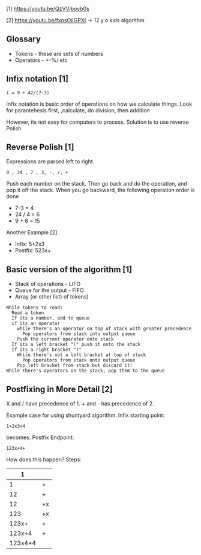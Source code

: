 [1] https://youtu.be/QzVVjboyb0s

[2] https://youtu.be/fxnsOiIGPXI → 12 y.o kids algorithm

## Glossary

- Tokens - these are sets of numbers
- Operators - +-%/ etc

## Infix notation [1]

`i = 9 + 42/(7-3)`

Infix notation is basic order of operations on how we calculate things. Look for parantehesis first, ,calculate, do division, then addition

However, its not easy for computers to process. Solution is to use reverse Polish

## Reverse Polish [1]

Expressions are parsed left to right.

`9 , 24 , 7 , 3, -, /, +`

Push each number on the stack. Then go back and do the operation, and pop it off the stack. When you go backward, the following 
operation order is done

- 7-3 = 4
- 24 / 4 = 6
- 9 + 6 = 15

Another Example [2]

- Infix: 5+2x3
- Postfix: 523x+

## Basic version of the algorithm [1]

- Stack of operations - LIFO
- Queue for the output - FIFO
- Array (or other list) of tokens)

```
While tokens to read:
  Read a token
  If its a number, add to queue
  if its an operator
    while there's an operator on top of stack with greater precedence
      Pop operators from stack into output queue
    Push the current operator onto stack
  If its a left bracket "(" push it onto the stack
  If its a right bracket ")"
    While there's not a left bracket at top of stack
      Pop operators from stack onto output queue
    Pop left bracket from stack but discard it!
While there's operators on the stack, pop them to the queue
```

## Postfixing in More Detail [2]

X and / have precedence of 1.  + and - has precedence of 2.

Example case for using shuntyard algorithm. Infix starting point:

`1+2x3+4`

becomes. Postfix Endpoint:

`123x+4+` 

How does this happen? Steps:

| 1       |    |
|---------|----|
| 1       | +  |
| 12      | +  |
| 12      | +x |
| 123     | +x |
| 123x+   | +  |
| 123x+4  | +  |
| 123x4+4 |    |
